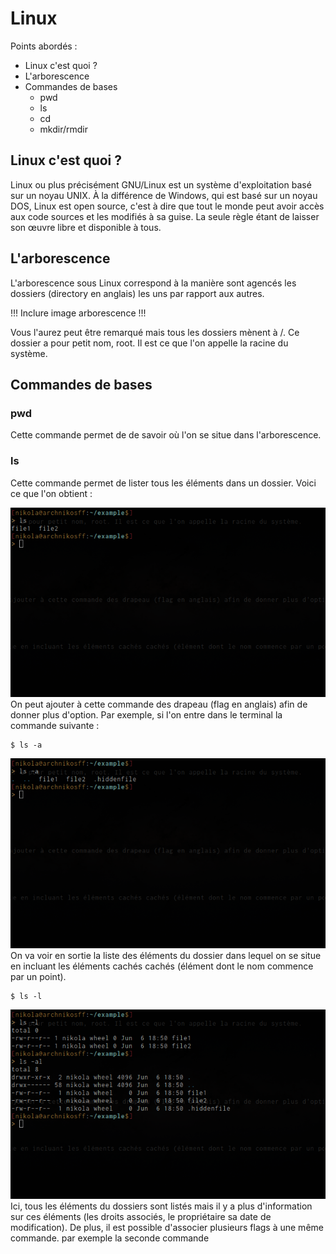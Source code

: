 # Linux

Points abordés :
* Linux c'est quoi ?
* L'arborescence
* Commandes de bases
	* pwd
	* ls
	* cd 
	* mkdir/rmdir


## Linux c'est quoi ?

Linux ou plus précisément GNU/Linux est un système d'exploitation basé sur un noyau UNIX. À la différence de Windows, qui est basé sur un noyau DOS, Linux est open source, c'est à dire que tout le monde peut avoir accès aux code sources et les modifiés à sa guise. La seule règle étant de laisser son œuvre libre et disponible à tous.

## L'arborescence 
L'arborescence sous Linux correspond à la manière sont agencés les dossiers (directory en anglais) les uns par rapport aux autres. 

!!! Inclure image arborescence !!!

Vous l'aurez peut être remarqué mais tous les dossiers mènent à /. Ce dossier a pour petit nom, root. Il est ce que l'on appelle la racine du système. 

## Commandes de bases

### pwd

Cette commande permet de de savoir où l'on se situe dans l'arborescence. 

### ls

Cette commande permet de lister tous les éléments dans un dossier. Voici ce que l'on obtient :

![Sortie de la commande ls](images/ls.png)
On peut ajouter à cette commande des drapeau (flag en anglais) afin de donner plus d'option. Par exemple, si l'on entre dans le terminal la commande suivante :

```
$ ls -a
```

![Sortie de la commande ls -a](images/ls-a.png)
On va voir en sortie la liste des éléments du dossier dans lequel on se situe en incluant les éléments cachés cachés (élément dont le nom commence par un point).


```
$ ls -l
```

![Sortie de la commande ls -l](images/ls-l.png)
Ici, tous les éléments du dossiers sont listés mais il y a plus d'information sur ces éléments (les droits associés, le propriétaire sa date de modification).
De plus, il est possible d'associer plusieurs flags à une même commande. par exemple la seconde commande 
